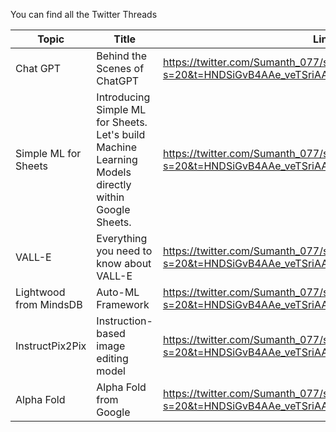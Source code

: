 You can find all the Twitter Threads




|  Topic | Title | Link |
|------------- | ------------- | ------------- |
| Chat GPT    |Behind the Scenes of ChatGPT|https://twitter.com/Sumanth_077/status/1610267246231965696?s=20&t=HNDSiGvB4AAe_veTSriAAQ|
| Simple ML for Sheets    |Introducing Simple ML for Sheets. Let's build Machine Learning Models directly within Google Sheets.|https://twitter.com/Sumanth_077/status/1613083118235422721?s=20&t=HNDSiGvB4AAe_veTSriAAQ|
| VALL-E    |Everything you need to know about VALL-E|https://twitter.com/Sumanth_077/status/1614243440589680641?s=20&t=HNDSiGvB4AAe_veTSriAAQ|
| Lightwood from MindsDB    |Auto-ML Framework|https://twitter.com/Sumanth_077/status/1623691038270578688?s=20&t=HNDSiGvB4AAe_veTSriAAQ|
| InstructPix2Pix    |Instruction-based image editing model|https://twitter.com/Sumanth_077/status/1621880797023313923?s=20&t=HNDSiGvB4AAe_veTSriAAQ|
| Alpha Fold    |Alpha Fold from Google|https://twitter.com/Sumanth_077/status/1578271426942943233?s=20&t=HNDSiGvB4AAe_veTSriAAQ|
